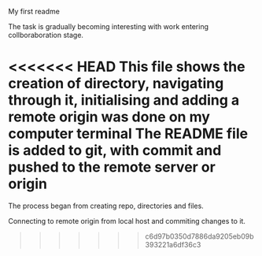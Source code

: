 My first readme

The task is gradually becoming interesting with work entering collboraboration stage.

<<<<<<< HEAD
This file shows the creation of directory, navigating through it, initialising and adding a remote origin was done on my computer terminal
The README file is added to git, with commit and pushed to the remote server or origin
=======

The process began from creating repo, directories and files.
 
Connecting to remote origin from local host and commiting changes to it.
>>>>>>> c6d97b0350d7886da9205eb09b393221a6df36c3
